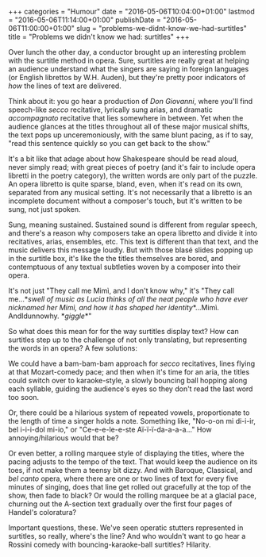 +++
categories = "Humour"
date = "2016-05-06T10:04:00+01:00"
lastmod = "2016-05-06T11:14:00+01:00"
publishDate = "2016-05-06T11:00:00+01:00"
slug = "problems-we-didnt-know-we-had-surtitles"
title = "Problems we didn&#039;t know we had: surtitles"
+++

Over lunch the other day, a conductor brought up an interesting problem with the surtitle method in opera. Sure, surtitles are really great at helping an audience understand what the singers are saying in foreign languages (or English librettos by W.H. Auden), but they're pretty poor indicators of *how* the lines of text are delivered.

Think about it: you go hear a production of *Don Giovanni*, where you'll find speech-like *secco* recitative, lyrically sung arias, and dramatic *accompagnato* recitative that lies somewhere in between. Yet when the audience glances at the titles throughout all of these major musical shifts, the text pops up unceremoniously, with the same blunt pacing, as if to say, "read this sentence quickly so you can get back to the show."

It's a bit like that adage about how Shakespeare should be read aloud, never simply read; with great pieces of poetry (and it's fair to include opera libretti in the poetry category), the written words are only part of the puzzle. An opera libretto is quite sparse, bland, even, when it's read on its own, separated from any musical setting. It's not necessarily that a libretto is an incomplete document without a composer's touch, but it's written to be sung, not just spoken.

Sung, meaning sustained. Sustained sound is different from regular speech, and there's a reason why composers take an opera libretto and divide it into recitatives, arias, ensembles, etc. This text is different than that text, and the music delivers this message loudly. But with those blasé slides popping up in the surtitle box, it's like the the titles themselves are bored, and contemptuous of any textual subtleties woven by a composer into their opera.

It's not just "They call me Mimì, and I don't know why," it's "They call me...\**swell of music as Lucia thinks of all the neat people who have ever nicknamed her Mimì, and how it has shaped her identity*\*...Mimì. AndIdunnowhy. \**giggle*\*"

So what does this mean for for the way surtitles display text? How can surtitles step up to the challenge of not only translating, but representing the words in an opera? A few solutions:

We could have a bam-bam-bam approach for *secco* recitatives, lines flying at that Mozart-comedy pace; and then when it's time for an aria, the titles could switch over to karaoke-style, a slowly bouncing ball hopping along each syllable, guiding the audience's eyes so they don't read the last word too soon.

Or, there could be a hilarious system of repeated vowels, proportionate to the length of time a singer holds a note. Something like, "No-o-on mi di-i-ir, bel i-i-i-dol mi-io," or "Ce-e-e-le-e-ste Aï-ï-ï-da-a-a-a..." How annoying/hilarious would that be?

Or even better, a rolling marquee style of displaying the titles, where the pacing adjusts to the tempo of the text. That would keep the audience on its toes, if not make them a teensy bit dizzy. And with Baroque, Classical, and *bel canto* opera, where there are one or two lines of text for every five minutes of singing, does that line get rolled out gracefully at the top of the show, then fade to black? Or would the rolling marquee be at a glacial pace, churning out the A-section text gradually over the first four pages of Handel's coloratura?

Important questions, these. We've seen operatic stutters represented in surtitles, so really, where's the line? And who wouldn't want to go hear a Rossini comedy with bouncing-karaoke-ball surtitles? Hilarity.
